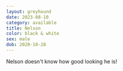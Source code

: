 ```yaml
---
layout: greyhound
date: 2023-08-10
category: available
title: Nelson
color: black & white
sex: male
dob: 2020-10-28
---
```

Nelson doesn't know how good looking he is!
